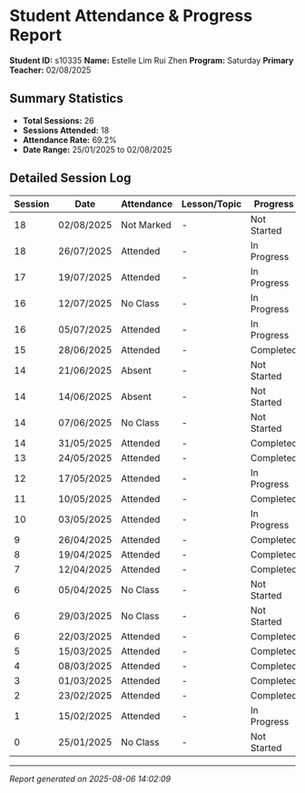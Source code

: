 # Student Attendance & Progress Report

**Student ID:** s10335
**Name:** Estelle Lim Rui Zhen
**Program:** Saturday
**Primary Teacher:** 02/08/2025

## Summary Statistics
- **Total Sessions:** 26
- **Sessions Attended:** 18
- **Attendance Rate:** 69.2%
- **Date Range:** 25/01/2025 to 02/08/2025

## Detailed Session Log

| Session | Date | Attendance | Lesson/Topic | Progress |
|---------|------|------------|--------------|----------|
| 18 | 02/08/2025 | Not Marked | - | Not Started |
| 18 | 26/07/2025 | Attended | - | In Progress |
| 17 | 19/07/2025 | Attended | - | In Progress |
| 16 | 12/07/2025 | No Class | - | In Progress |
| 16 | 05/07/2025 | Attended | - | In Progress |
| 15 | 28/06/2025 | Attended | - | Completed |
| 14 | 21/06/2025 | Absent | - | Not Started |
| 14 | 14/06/2025 | Absent | - | Not Started |
| 14 | 07/06/2025 | No Class | - | Not Started |
| 14 | 31/05/2025 | Attended | - | Completed |
| 13 | 24/05/2025 | Attended | - | Completed |
| 12 | 17/05/2025 | Attended | - | In Progress |
| 11 | 10/05/2025 | Attended | - | Completed |
| 10 | 03/05/2025 | Attended | - | In Progress |
| 9 | 26/04/2025 | Attended | - | Completed |
| 8 | 19/04/2025 | Attended | - | Completed |
| 7 | 12/04/2025 | Attended | - | Completed |
| 6 | 05/04/2025 | No Class | - | Not Started |
| 6 | 29/03/2025 | No Class | - | Not Started |
| 6 | 22/03/2025 | Attended | - | Completed |
| 5 | 15/03/2025 | Attended | - | Completed |
| 4 | 08/03/2025 | Attended | - | Completed |
| 3 | 01/03/2025 | Attended | - | Completed |
| 2 | 23/02/2025 | Attended | - | Completed |
| 1 | 15/02/2025 | Attended | - | In Progress |
| 0 | 25/01/2025 | No Class | - | Not Started |

---
*Report generated on 2025-08-06 14:02:09*